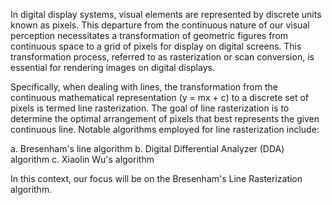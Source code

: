 In digital display systems, visual elements are represented by discrete units known as pixels. This departure from the continuous nature of our visual perception necessitates a transformation of geometric figures from continuous space to a grid of pixels for display on digital screens. This transformation process, referred to as rasterization or scan conversion, is essential for rendering images on digital displays.

Specifically, when dealing with lines, the transformation from the continuous mathematical representation (y = mx + c) to a discrete set of pixels is termed line rasterization. The goal of line rasterization is to determine the optimal arrangement of pixels that best represents the given continuous line. Notable algorithms employed for line rasterization include:

a. Bresenham's line algorithm
b. Digital Differential Analyzer (DDA) algorithm
c. Xiaolin Wu's algorithm

In this context, our focus will be on the Bresenham's Line Rasterization algorithm.
